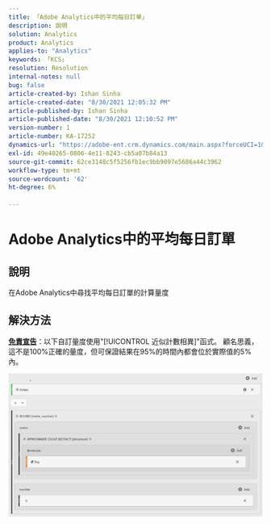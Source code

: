 ```yaml
---
title: 「Adobe Analytics中的平均每日訂單」
description: 說明
solution: Analytics
product: Analytics
applies-to: "Analytics"
keywords: 「KCS」
resolution: Resolution
internal-notes: null
bug: false
article-created-by: Ishan Sinha
article-created-date: "8/30/2021 12:05:32 PM"
article-published-by: Ishan Sinha
article-published-date: "8/30/2021 12:10:52 PM"
version-number: 1
article-number: KA-17252
dynamics-url: "https://adobe-ent.crm.dynamics.com/main.aspx?forceUCI=1&pagetype=entityrecord&etn=knowledgearticle&id=f9396d8d-8a09-ec11-b6e6-00224808d564"
exl-id: 49e40265-0806-4e11-8243-cb5a07b84a13
source-git-commit: 62ce3148c5f5256fb1ec9bb9097e5686a44c3962
workflow-type: tm+mt
source-wordcount: '62'
ht-degree: 6%

---
```


# Adobe Analytics中的平均每日訂單

## 說明


在Adobe Analytics中尋找平均每日訂單的計算量度




## 解決方法


<u><b>免責宣告</b></u>：以下自訂量度使用&quot;[!UICONTROL 近似計數相異]&quot;函式。 顧名思義，這不是100%正確的量度，但可保證結果在95%的時間內都會位於實際值的5%內。

![](assets/9d67ac27-8b09-ec11-b6e6-00224808d564.png)
